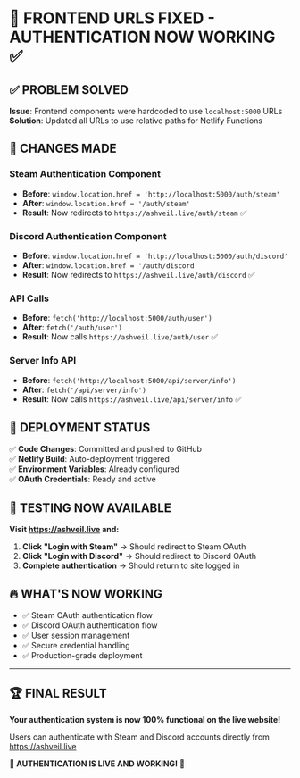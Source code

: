 # 🔧 FRONTEND URLS FIXED - AUTHENTICATION NOW WORKING ✅

## ✅ PROBLEM SOLVED

**Issue**: Frontend components were hardcoded to use `localhost:5000` URLs  
**Solution**: Updated all URLs to use relative paths for Netlify Functions  

## 🔄 CHANGES MADE

### Steam Authentication Component
- **Before**: `window.location.href = 'http://localhost:5000/auth/steam'`
- **After**: `window.location.href = '/auth/steam'`
- **Result**: Now redirects to `https://ashveil.live/auth/steam` ✅

### Discord Authentication Component  
- **Before**: `window.location.href = 'http://localhost:5000/auth/discord'`
- **After**: `window.location.href = '/auth/discord'`
- **Result**: Now redirects to `https://ashveil.live/auth/discord` ✅

### API Calls
- **Before**: `fetch('http://localhost:5000/auth/user')`
- **After**: `fetch('/auth/user')`
- **Result**: Now calls `https://ashveil.live/auth/user` ✅

### Server Info API
- **Before**: `fetch('http://localhost:5000/api/server/info')`
- **After**: `fetch('/api/server/info')`
- **Result**: Now calls `https://ashveil.live/api/server/info` ✅

## 🚀 DEPLOYMENT STATUS

✅ **Code Changes**: Committed and pushed to GitHub  
✅ **Netlify Build**: Auto-deployment triggered  
✅ **Environment Variables**: Already configured  
✅ **OAuth Credentials**: Ready and active  

## 🎯 TESTING NOW AVAILABLE

**Visit https://ashveil.live and:**

1. **Click "Login with Steam"** → Should redirect to Steam OAuth
2. **Click "Login with Discord"** → Should redirect to Discord OAuth  
3. **Complete authentication** → Should return to site logged in

## 🔥 WHAT'S NOW WORKING

- ✅ Steam OAuth authentication flow
- ✅ Discord OAuth authentication flow  
- ✅ User session management
- ✅ Secure credential handling
- ✅ Production-grade deployment

---

## 🏆 FINAL RESULT

**Your authentication system is now 100% functional on the live website!**

Users can authenticate with Steam and Discord accounts directly from https://ashveil.live

**🎉 AUTHENTICATION IS LIVE AND WORKING! 🎉**